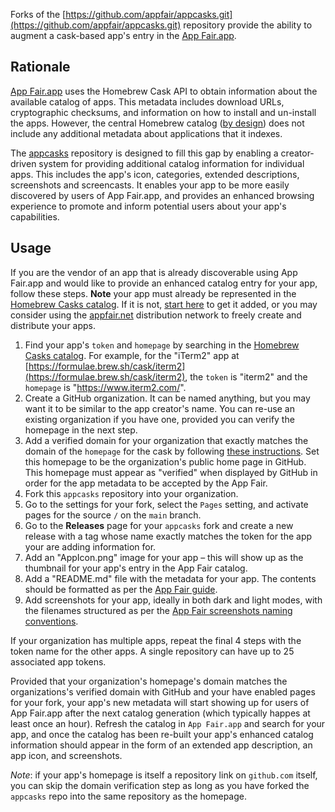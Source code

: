 Forks of the [https://github.com/appfair/appcasks.git](https://github.com/appfair/appcasks.git) repository provide the ability to augment a cask-based app's entry in the [App Fair.app](https://www.appfair.app).

## Rationale

[App Fair.app](https://www.appfair.app) uses the Homebrew Cask API to obtain information about the available catalog of apps. This metadata includes download URLs, cryptographic checksums, and information on how to install and un-install the apps. However, the central Homebrew catalog ([by design](https://docs.brew.sh/Acceptable-Casks#homebrew-cask-is-not-a-discoverability-service)) does not include any additional metadata about applications that it indexes.

The [appcasks](https://github.com/appfair/appcasks.git) repository is designed to fill this gap by enabling a creator-driven system for providing additional catalog information for individual apps. This includes the app's icon, categories, extended descriptions, screenshots and screencasts. It enables your app to be more easily discovered by users of App Fair.app, and provides an enhanced browsing experience to promote and inform potential users about your app's capabilities.

## Usage

If you are the vendor of an app that is already discoverable using App Fair.app and would like to provide an enhanced catalog entry for your app, follow these steps. **Note** your app must already be represented in the [Homebrew Casks catalog](https://formulae.brew.sh/cask/). If it is not, [start here](https://docs.brew.sh/Acceptable-Casks) to get it added, or you may consider using the [appfair.net](https://appfair.net) distribution network to freely create and distribute your apps.

1. Find your app's `token` and `homepage` by searching in the [Homebrew Casks catalog](https://formulae.brew.sh/cask/). For example, for the "iTerm2" app at [https://formulae.brew.sh/cask/iterm2](https://formulae.brew.sh/cask/iterm2), the `token` is "iterm2" and the `homepage` is "https://www.iterm2.com/".
2. Create a GitHub organization. It can be named anything, but you may want it to be similar to the app creator's name. You can re-use an existing organization if you have one, provided you can verify the homepage in the next step.
3. Add a verified domain for your organization that exactly matches the domain of the `homepage` for the cask by following [these instructions](https://docs.github.com/en/pages/configuring-a-custom-domain-for-your-github-pages-site/verifying-your-custom-domain-for-github-pages#verifying-a-domain-for-your-organization-site). Set this homepage to be the organization's public home page in GitHub. This homepage must appear as "verified" when displayed by GitHub in order for the app metadata to be accepted by the App Fair.
4. Fork this `appcasks` repository into your organization.
5. Go to the settings for your fork, select the `Pages` setting, and activate pages for the source `/` on the `main` branch.
6. Go to the **Releases** page for your `appcasks` fork and create a new release with a tag whose name exactly matches the token for the app your are adding information for.
7. Add an "AppIcon.png" image for your app – this will show up as the thumbnail for your app's entry in the App Fair catalog.
8. Add a "README.md" file with the metadata for your app. The contents should be formatted as per the [App Fair guide](https://www.appfair.net/#how-can-i-set-the-description-of-my-app-in-the-app-fair-catalog).
9. Add screenshots for your app, ideally in both dark and light modes, with the filenames structured as per the [App Fair screenshots naming conventions](https://www.appfair.net/#app-screenshots).

If your organization has multiple apps, repeat the final 4 steps with the token name for the other apps. A single repository can have up to 25 associated app tokens.

Provided that your organization's homepage's domain matches the organizations's verified domain with GitHub and your have enabled pages for your fork, your app's new metadata will start showing up for users of App Fair.app after the next catalog generation (which typically happes at least once an hour). Refresh the catalog in `App Fair.app` and search for your app, and once the catalog has been re-built your app's enhanced catalog information should appear in the form of an extended app description, an app icon, and screenshots.

_Note_: if your app's homepage is itself a repository link on `github.com` itself, you can skip the domain verification step as long as you have forked the `appcasks` repo into the same repository as the homepage.
